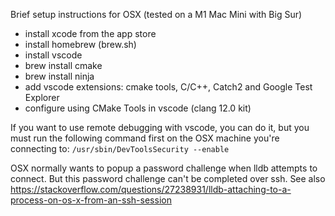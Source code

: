 
Brief setup instructions for OSX (tested on a M1 Mac Mini with Big Sur)

- install xcode from the app store
- install homebrew (brew.sh)
- install vscode
- brew install cmake
- brew install ninja
- add vscode extensions: cmake tools, C/C++, Catch2 and Google Test Explorer
- configure using CMake Tools in vscode (clang 12.0 kit)

If you want to use remote debugging with vscode, you can do it, but you must run the following
command first on the OSX machine you're connecting to:
```/usr/sbin/DevToolsSecurity --enable```

OSX normally wants to popup a password challenge when lldb attempts to connect. But this password
challenge can't be completed over ssh. See also https://stackoverflow.com/questions/27238931/lldb-attaching-to-a-process-on-os-x-from-an-ssh-session

